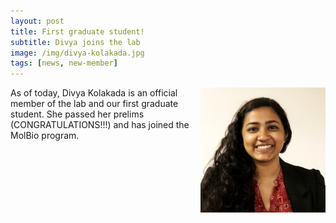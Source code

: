 ```yaml
---
layout: post
title: First graduate student!
subtitle: Divya joins the lab
image: /img/divya-kolakada.jpg
tags: [news, new-member]
---
```

<img align="right" src="/img/divya-kolakada.jpg" style="width:200px !important;height:200px !important;" />
As of today, Divya Kolakada is an official member of the lab and our first graduate student. She passed her prelims (CONGRATULATIONS!!!) and has joined the MolBio program.  
<br>
<br>
